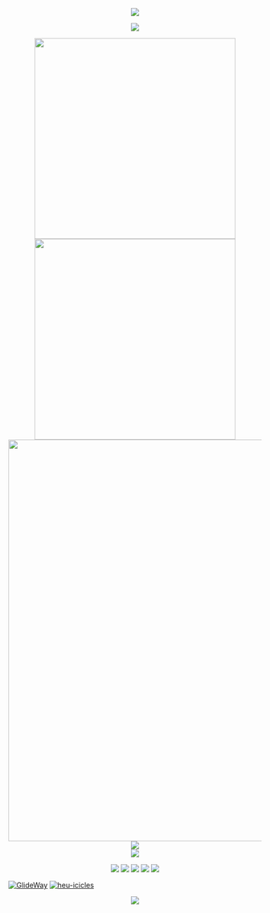 <!-- https://github.com/kyechan99/capsule-render -->
<p align="center">
<img src="https://capsule-render.vercel.app/api?type=waving&color=timeGradient&height=300&&section=header&text=HI%20THERE!&fontSize=90&fontAlign=50&fontAlignY=30&desc=I%20am%20only9464!&descAlign=50&descSize=30&descAlignY=60&animation=twinkling" />
</p>

<!-- https://github.com/DenverCoder1/readme-typing-svg -->
<p align="center">
<img src="https://readme-typing-svg.demolab.com?font=Orbitron&size=25&pause=1000&center=true&vCenter=true&random=false&width=600&lines=Welcome+to+my+GitHub+profile+page!;欢迎来到我的Github主页！" />
</p>

<p align="center">
<!-- https://github.com/anuraghazra/github-readme-stats -->
<img align="center" width="400" src="https://github-readme-stats.vercel.app/api?username=only9464&theme=transparent&show_icons=true&hide_border=true" />
<!-- https://github.com/DenverCoder1/github-readme-streak-stats -->
<img align="center" width="400" src="https://streak-stats.demolab.com?user=only9464&theme=transparent&date_format=%5BY.%5Dn.j&hide_border=true" />
<br/>
<!-- https://github.com/Ashutosh00710/github-readme-activity-graph -->
<img width="800" src="https://github-readme-activity-graph.vercel.app/graph?username=only9464&theme=github-compact&hide_border=true&area=true" />
<br/>
<!-- https://github.com/anuraghazra/github-readme-stats -->
<!-- <img align="center" src="https://github-readme-stats.vercel.app/api/wakatime?username=only9464&theme=transparent&hide_border=true&layout=compact&langs_count=22" /> -->
  
<!-- [![WakaTime stats](https://github-readme-stats.vercel.app/api/wakatime?username=sky9464)](https://wakatime.com/@sky9464)-->
<!-- https://github.com/anuraghazra/github-readme-stats -->
<img align="center" src="https://github-readme-stats.vercel.app/api/top-langs/?username=only9464&theme=transparent&hide_border=true&layout=donut-vertical&langs_count=6" />
<br/>
<!-- https://github.com/tandpfun/skill-icons -->
<img align="center" src="https://skillicons.dev/icons?i=go,vue,py,c,cpp,cs,java,kotlin,html,css,js,ts,md,matlab&theme=light" />
</p>

<!-- https://github.com/badges/shields -->
<p align="center">
<a href="https://github.com/only9464"><img src="https://img.shields.io/badge/GitHub-only9464-blue?logo=github" /></a>
<a href="https://blog.csdn.net/weixin_73668144"><img src="https://img.shields.io/badge/CSDN-Sky9464-red?logo=https://csdnimg.cn/release/phoenix/images/logo.gif" /></a>
<a href="https://space.bilibili.com/1578945553"><img src="https://img.shields.io/badge/哔哩哔哩-沁伊爱比剪刀手-pink?logo=bilibili" /></a>
<a href="https://t.me/sky9464"><img src="https://img.shields.io/badge/Telegram-@sky9464-green?logo=telegram" /></a>
<!-- https://github.com/antonkomarev/github-profile-views-counter -->
<img src="https://komarev.com/ghpvc/?username=only9464&abbreviated=true&color=yellow" />
</p>
<p align="center">

[![GlideWay](https://github-readme-stats.vercel.app/api/pin/?username=only9464&repo=GlideWay&show_owner=true)](https://github.com/only9464/GlideWay)
[![heu-icicles](https://github-readme-stats.vercel.app/api/pin/?username=HEUOpenResource&repo=heu-icicles&show_owner=true)](https://github.com/HEUOpenResource/heu-icicles)
</p>

<!-- https://github.com/kyechan99/capsule-render -->
<p align="center">
<img src="https://capsule-render.vercel.app/api?type=waving&color=timeGradient&height=300&&section=footer&text=THE%20END!&fontSize=90&fontAlign=50&fontAlignY=70&desc=Hope%20your%20program%20is%20bug-free!&descAlign=50&descSize=30&descAlignY=40&animation=twinkling" />
</p>
